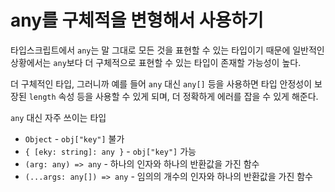 # any를 구체적을 변형해서 사용하기

타입스크립트에서 `any`는 말 그대로 모든 것을 표현할 수 있는 타입이기 때문에 일반적인
상황에서는 `any`보다 더 구체적으로 표현할 수 있는 타입이 존재할 가능성이 높다.

더 구체적인 타입, 그러니까 예를 들어 `any` 대신 `any[]` 등을 사용하면 타입 안정성이 보장된
`length` 속성 등을 사용할 수 있게 되며, 더 정확하게 에러를 잡을 수 있게 해준다.

`any` 대신 자주 쓰이는 타입

- `Object` - `obj["key"]` 불가
- `{ [eky: string]: any }` - `obj["key"]` 가능
- `(arg: any) => any` - 하나의 인자와 하나의 반환값을 가진 함수
- `(...args: any[]) => any` - 임의의 개수의 인자와 하나의 반환값을 가진 함수
